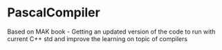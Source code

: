 PascalCompiler
==============

Based on MAK book - Getting an updated version of the code to run with current C++ std and improve the learning on topic of compilers
